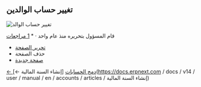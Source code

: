 ## تغيير حساب الوالدين

![تغيير حساب الوالد](https://docs.erpnext.com/files/change-parent-account.gif)

قام المسؤول بتحريره منذ عام واحد · * [1 مراجعات](https://docs.erpnext.com/docs/v14/user/manual/en/accounts/articles/changing-parent-account/revisions)
* [تحرير الصفحة](https://docs.erpnext.com/docs/v14/user/manual/en/accounts/articles/changing-parent-account/edit-wiki)
* حذف الصفحة
* [صفحة جديدة](https://docs.erpnext.com/docs/v14/user/manual/en/accounts/articles/changing-parent-account/new-wiki)

[← دمج الحسابات](https://docs.erpnext.com/docs/v14/user/manual/en/accounts/articles/merging-accounts) [إنشاء السنة المالية ←](https://docs.erpnext.com / docs / v14 / user / manual / en / accounts / articles / إنشاء السنة المالية)